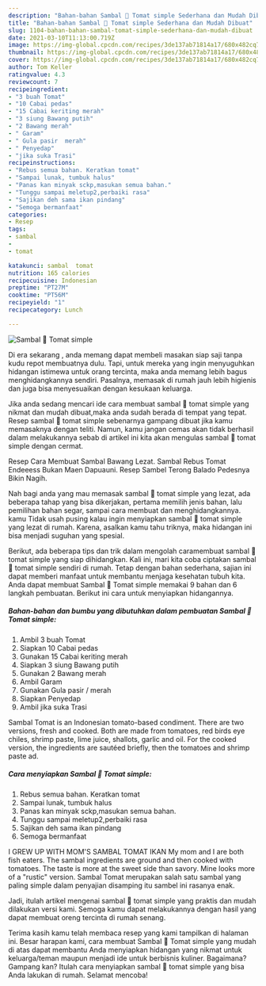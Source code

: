 ```yaml
---
description: "Bahan-bahan Sambal 🍅 Tomat simple Sederhana dan Mudah Dibuat"
title: "Bahan-bahan Sambal 🍅 Tomat simple Sederhana dan Mudah Dibuat"
slug: 1104-bahan-bahan-sambal-tomat-simple-sederhana-dan-mudah-dibuat
date: 2021-03-10T11:13:00.719Z
image: https://img-global.cpcdn.com/recipes/3de137ab71814a17/680x482cq70/sambal-🍅-tomat-simple-foto-resep-utama.jpg
thumbnail: https://img-global.cpcdn.com/recipes/3de137ab71814a17/680x482cq70/sambal-🍅-tomat-simple-foto-resep-utama.jpg
cover: https://img-global.cpcdn.com/recipes/3de137ab71814a17/680x482cq70/sambal-🍅-tomat-simple-foto-resep-utama.jpg
author: Tom Keller
ratingvalue: 4.3
reviewcount: 7
recipeingredient:
- "3 buah Tomat"
- "10 Cabai pedas"
- "15 Cabai keriting merah"
- "3 siung Bawang putih"
- "2 Bawang merah"
- " Garam"
- " Gula pasir  merah"
- " Penyedap"
- "jika suka Trasi"
recipeinstructions:
- "Rebus semua bahan. Keratkan tomat"
- "Sampai lunak, tumbuk halus"
- "Panas kan minyak sckp,masukan semua bahan."
- "Tunggu sampai meletup2,perbaiki rasa"
- "Sajikan deh sama ikan pindang"
- "Semoga bermanfaat"
categories:
- Resep
tags:
- sambal
- 
- tomat

katakunci: sambal  tomat 
nutrition: 165 calories
recipecuisine: Indonesian
preptime: "PT27M"
cooktime: "PT56M"
recipeyield: "1"
recipecategory: Lunch

---
```



![Sambal 🍅 Tomat simple](https://img-global.cpcdn.com/recipes/3de137ab71814a17/680x482cq70/sambal-🍅-tomat-simple-foto-resep-utama.jpg)

Di era  sekarang , anda memang dapat membeli masakan siap saji tanpa kudu repot membuatnya dulu. Tapi, untuk mereka yang ingin menyuguhkan hidangan istimewa untuk orang tercinta, maka anda memang lebih bagus menghidangkannya sendiri. Pasalnya, memasak di rumah jauh lebih higienis dan juga bisa menyesuaikan dengan kesukaan keluarga.

Jika anda sedang mencari ide cara membuat sambal 🍅 tomat simple yang nikmat dan mudah dibuat,maka anda sudah berada di tempat yang tepat. Resep sambal 🍅 tomat simple  sebenarnya gampang dibuat jika kamu memasaknya dengan teliti. Namun, kamu jangan cemas akan tidak berhasil dalam melakukannya 
sebab di artikel ini kita akan mengulas sambal 🍅 tomat simple dengan cermat.  

Resep Cara Membuat Sambal Bawang Lezat. Sambal Rebus Tomat Endeeess Bukan Maen Dapuauni. Resep Sambel Terong Balado Pedesnya Bikin Nagih.

Nah bagi anda yang mau memasak sambal 🍅 tomat simple yang lezat, ada beberapa tahap yang bisa dikerjakan, pertama memilih jenis bahan, lalu pemilihan bahan segar, sampai cara membuat dan menghidangkannya. kamu Tidak usah pusing kalau ingin menyiapkan sambal 🍅 tomat simple yang lezat di rumah. Karena, asalkan kamu  tahu triknya, maka hidangan ini bisa menjadi suguhan yang spesial.

Berikut, ada beberapa tips dan trik dalam mengolah caramembuat sambal 🍅 tomat simple yang siap dihidangkan. Kali ini, mari kita coba ciptakan sambal 🍅 tomat simple sendiri di rumah. Tetap dengan bahan sederhana, sajian ini dapat memberi manfaat untuk membantu menjaga kesehatan tubuh kita. Anda dapat membuat Sambal 🍅 Tomat simple memakai 9 bahan dan 6 langkah pembuatan. Berikut ini cara untuk menyiapkan hidangannya.

<!--inarticleads1-->

##### Bahan-bahan dan bumbu yang dibutuhkan dalam pembuatan Sambal 🍅 Tomat simple:

1. Ambil 3 buah Tomat
1. Siapkan 10 Cabai pedas
1. Gunakan 15 Cabai keriting merah
1. Siapkan 3 siung Bawang putih
1. Gunakan 2 Bawang merah
1. Ambil  Garam
1. Gunakan  Gula pasir / merah
1. Siapkan  Penyedap
1. Ambil jika suka Trasi


Sambal Tomat is an Indonesian tomato-based condiment. There are two versions, fresh and cooked. Both are made from tomatoes, red birds eye chiles, shrimp paste, lime juice, shallots, garlic and oil. For the cooked version, the ingredients are sautéed briefly, then the tomatoes and shrimp paste ad. 

<!--inarticleads2-->

##### Cara menyiapkan Sambal 🍅 Tomat simple:

1. Rebus semua bahan. Keratkan tomat
1. Sampai lunak, tumbuk halus
1. Panas kan minyak sckp,masukan semua bahan.
1. Tunggu sampai meletup2,perbaiki rasa
1. Sajikan deh sama ikan pindang
1. Semoga bermanfaat


I GREW UP WITH MOM&#39;S SAMBAL TOMAT IKAN My mom and I are both fish eaters. The sambal ingredients are ground and then cooked with tomatoes. The taste is more at the sweet side than savory. Mine looks more of a &#34;rustic&#34; version. Sambal Tomat merupakan salah satu sambal yang paling simple dalam penyajian disamping itu sambel ini rasanya enak. 

Jadi, itulah artikel mengenai  sambal 🍅 tomat simple  yang praktis dan mudah dilakukan versi kami. Semoga kamu dapat melakukannya dengan hasil yang dapat membuat oreng tercinta di rumah senang. 

Terima kasih kamu telah membaca resep yang kami tampilkan di halaman ini. Besar harapan kami, cara membuat  Sambal 🍅 Tomat simple yang mudah di atas dapat membantu Anda menyiapkan hidangan yang nikmat untuk keluarga/teman maupun menjadi ide untuk berbisnis kuliner. Bagaimana? Gampang kan? Itulah cara menyiapkan sambal 🍅 tomat simple yang bisa Anda lakukan di rumah. Selamat mencoba!

